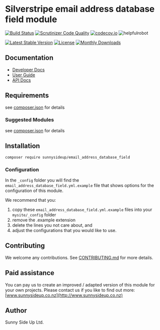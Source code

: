 # Silverstripe email address database field module
[![Build Status](https://travis-ci.org/sunnysideup/silverstripe-email_address_database_field.svg?branch=master)](https://travis-ci.org/sunnysideup/silverstripe-email_address_database_field)
[![Scrutinizer Code Quality](https://scrutinizer-ci.com/g/sunnysideup/silverstripe-email_address_database_field/badges/quality-score.png?b=master)](https://scrutinizer-ci.com/g/sunnysideup/silverstripe-email_address_database_field/?branch=master)
[![codecov.io](https://codecov.io/github/sunnysideup/silverstripe-email_address_database_field/coverage.svg?branch=master)](https://codecov.io/github/sunnysideup/silverstripe-email_address_database_field?branch=master)
![helpfulrobot](https://helpfulrobot.io/sunnysideup/email_address_database_field/badge)

[![Latest Stable Version](https://poser.pugx.org/sunnysideup/email_address_database_field/version)](https://packagist.org/packages/sunnysideup/email_address_database_field)
[![License](https://poser.pugx.org/sunnysideup/email_address_database_field/license)](https://packagist.org/packages/sunnysideup/email_address_database_field)
[![Monthly Downloads](https://poser.pugx.org/sunnysideup/email_address_database_field/d/monthly)](https://packagist.org/packages/sunnysideup/email_address_database_field)


## Documentation



 * [Developer Docs](docs/en/INDEX.md)
 * [User Guide](docs/en/userguide.md)
 * [API Docs](http://docs.ssmods.com/sunnysideup/email_address_database_field/classes.xhtml)

## Requirements



see [composer.json](composer.json) for details

### Suggested Modules



see [composer.json](composer.json) for details


## Installation


```
composer require sunnysideup/email_address_database_field
```

### Configuration



In the `_config` folder you will find the `email_address_database_field.yml.example`
file that shows options for the configuration of this module.

We recommend that you:

  1. copy these `email_address_database_field.yml.example` files into your
`mysite/_config` folder
  2. remove the .example extension
  3. delete the lines you not care about, and
  4. adjust the configurations that you would like to use.


## Contributing



We welcome any contributions. See [CONTRIBUTING.md](CONTRIBUTING.md) for more details.

## Paid assistance



You can pay us to create an improved / adapted version of this module for your own projects.  Please contact us if you like to find out more: [www.sunnysideup.co.nz](http://www.sunnysideup.co.nz)

## Author



Sunny Side Up Ltd.
